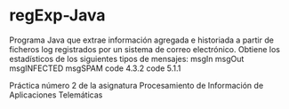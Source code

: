 # regExp-Java
Programa Java que extrae información agregada e historiada a partir de ficheros log registrados por un sistema de correo electrónico. Obtiene los estadísticos de los siguientes tipos de mensajes: 
  msgIn 
  msgOut 
  msgINFECTED 
  msgSPAM 
  code 4.3.2 
  code 5.1.1

Práctica número 2 de la asignatura Procesamiento de Información de Aplicaciones Telemáticas
